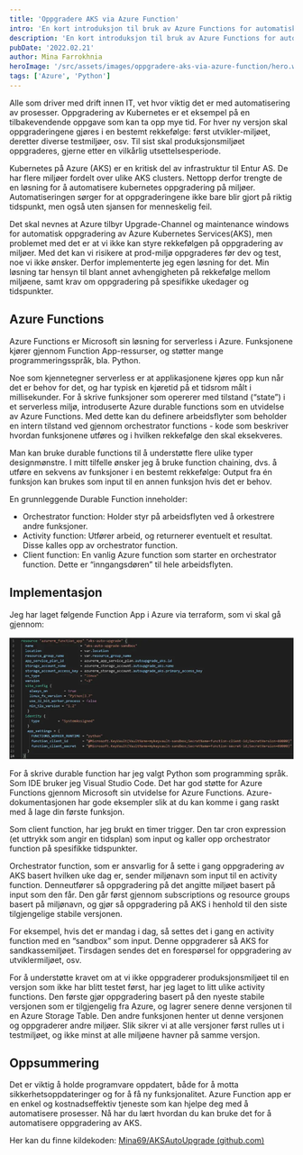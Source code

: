 ```yaml
---
title: 'Oppgradere AKS via Azure Function'
intro: 'En kort introduksjon til bruk av Azure Functions for automatisk oppgradering av Azure Kubernetes Service.'
description: 'En kort introduksjon til bruk av Azure Functions for automatisk oppgradering av Azure Kubernetes Service'
pubDate: '2022.02.21'
author: Mina Farrokhnia
heroImage: '/src/assets/images/oppgradere-aks-via-azure-function/hero.webp'
tags: ['Azure', 'Python']
---
```


Alle som driver med drift innen IT, vet hvor viktig det er med automatisering av prosesser. Oppgradering av Kubernetes er et eksempel på en tilbakevendende oppgave som kan ta opp mye tid. For hver ny versjon skal oppgraderingene gjøres i en bestemt rekkefølge: først utvikler-miljøet, deretter diverse testmiljøer, osv. Til sist skal produksjonsmiljøet oppgraderes, gjerne etter en vilkårlig utsettelsesperiode.

Kubernetes på Azure (AKS) er en kritisk del av infrastruktur til Entur AS. De har flere miljøer fordelt over ulike AKS clusters. Nettopp derfor trengte de en løsning for å automatisere kubernetes oppgradering på miljøer. Automatiseringen sørger for at oppgraderingene ikke bare blir gjort på riktig tidspunkt, men også uten sjansen for menneskelig feil.

Det skal nevnes at Azure tilbyr Upgrade-Channel og maintenance windows for automatisk oppgradering av Azure Kubernetes Services(AKS), men problemet med det er at vi ikke kan styre rekkefølgen på oppgradering av miljøer. Med det kan vi risikere at prod-miljø oppgraderes før dev og test, noe vi ikke ønsker. Derfor implementerte jeg egen løsning for det. Min løsning tar hensyn til blant annet avhengigheten på rekkefølge mellom miljøene, samt krav om oppgradering på spesifikke ukedager og tidspunkter.

## Azure Functions

Azure Functions er Microsoft sin løsning for serverless i Azure. Funksjonene kjører gjennom Function App-ressurser, og støtter mange programmeringsspråk, bla. Python.

Noe som kjennetegner serverless er at applikasjonene kjøres opp kun når det er behov for det, og har typisk en kjøretid på et tidsrom målt i millisekunder. For å skrive funksjoner som opererer med tilstand (“state”) i et serverless miljø, introduserte Azure durable functions som en utvidelse av Azure Functions. Med dette kan du definere arbeidsflyter som beholder en intern tilstand ved gjennom orchestrator functions - kode som beskriver hvordan funksjonene utføres og i hvilken rekkefølge den skal eksekveres.

Man kan bruke durable functions til å understøtte flere ulike typer designmønstre. I mitt tilfelle ønsker jeg å bruke function chaining, dvs. å utføre en sekvens av funksjoner i en bestemt rekkefølge: Output fra én funksjon kan brukes som input til en annen funksjon hvis det er behov.

En grunnleggende Durable Function inneholder:

- Orchestrator function: Holder styr på arbeidsflyten ved å orkestrere andre funksjoner.
- Activity function: Utfører arbeid, og returnerer eventuelt et resultat. Disse kalles opp av orchestrator function.
- Client function: En vanlig Azure function som starter en orchestrator function. Dette er “inngangsdøren” til hele arbeidsflyten.

## Implementasjon

Jeg har laget følgende Function App i Azure via terraform, som vi skal gå gjennom:

![Terraform kode](/src/assets/images/oppgradere-aks-via-azure-function/terraform.webp)

For å skrive durable function har jeg valgt Python som programming språk. Som IDE bruker jeg Visual Studio Code. Det har god støtte for Azure Functions gjennom Microsoft sin utvidelse for Azure Functions. Azure-dokumentasjonen har gode eksempler slik at du kan komme i gang raskt med å lage din første funksjon.

Som client function, har jeg brukt en timer trigger. Den tar cron expression (et uttrykk som angir en tidsplan) som input og kaller opp orchestrator function på spesifikke tidspunkter.

Orchestrator function, som er ansvarlig for å sette i gang oppgradering av AKS basert hvilken uke dag er, sender miljønavn som input til en activity function. Denneutfører så oppgradering på det angitte miljøet basert på input som den får. Den går først gjennom subscriptions og resource groups basert på miljønavn, og gjør så oppgradering på AKS i henhold til den siste tilgjengelige stabile versjonen.

For eksempel, hvis det er mandag i dag, så settes det i gang en activity function med en “sandbox” som input. Denne oppgraderer så AKS for sandkassemiljøet. Tirsdagen sendes det en forespørsel for oppgradering av utviklermiljøet, osv.

For å understøtte kravet om at vi ikke oppgraderer produksjonsmiljøet til en versjon som ikke har blitt testet først, har jeg laget to litt ulike activity functions. Den første gjør oppgradering basert på den nyeste stabile versjonen som er tilgjengelig fra Azure, og lagrer senere denne versjonen til en Azure Storage Table. Den andre funksjonen henter ut denne versjonen og oppgraderer andre miljøer. Slik sikrer vi at alle versjoner først rulles ut i testmiljøet, og ikke minst at alle miljøene havner på samme versjon.

## Oppsummering

Det er viktig å holde programvare oppdatert, både for å motta sikkerhetsoppdateringer og for å få ny funksjonalitet. Azure Function app er en enkel og kostnadseffektiv tjeneste som kan hjelpe deg med å automatisere prosesser. Nå har du lært hvordan du kan bruke det for å automatisere oppgradering av AKS.

Her kan du finne kildekoden: [Mina69/AKSAutoUpgrade (github.com)](https://github.com/Mina69/AKSAutoUpgrade)